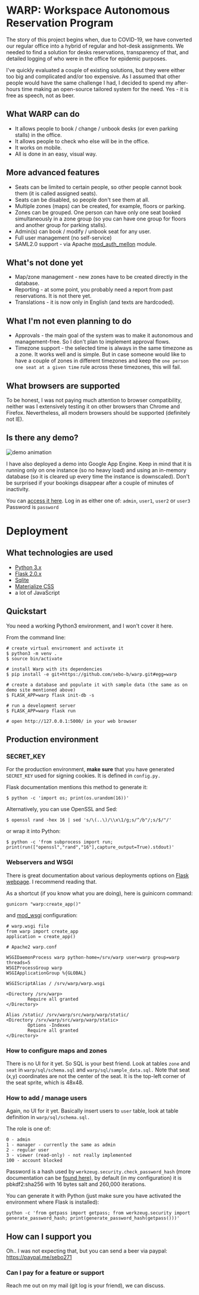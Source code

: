 # WARP: Workspace Autonomous Reservation Program

The story of this project begins when, due to COVID-19, we have converted our regular office into a hybrid of regular and hot-desk assignments. We needed to find a solution for desks reservations, transparency of that, and detailed logging of who were in the office for epidemic purposes.

I've quickly evaluated a couple of existing solutions, but they were either too big and complicated and/or too expensive. As I assumed that other people would have the same challenge I had, I decided to spend my after-hours time making an open-source tailored system for the need. Yes - it is free as speech, not as beer.

## What WARP can do
- It allows people to book / change / unbook desks (or even parking stalls) in the office.
- It allows people to check who else will be in the office.
- It works on mobile.
- All is done in an easy, visual way.

## More advanced features
- Seats can be limited to certain people, so other people cannot book them (it is called assigned seats).
- Seats can be disabled, so people don't see them at all.
- Multiple zones (maps) can be created, for example, floors or parking.
- Zones can be grouped. One person can have only one seat booked simultaneously in a zone group (so you can have one group for floors and another group for parking stalls).
- Admin(s) can book / modify / unbook seat for any user.
- Full user management (no self-service)
- SAML2.0 support - via Apache [mod_auth_mellon](https://github.com/latchset/mod_auth_mellon) module.

## What's not done yet
- Map/zone management - new zones have to be created directly in the database.
- Reporting - at some point, you probably need a report from past reservations. It is not there yet.
- Translations - it is now only in English (and texts are hardcoded).

## What I'm not even planning to do
- Approvals - the main goal of the system was to make it autonomous and management-free. So I don't plan to implement approval flows.
- Timezone support - the selected time is always in the same timezone as a zone. It works well and is simple. But in case someone would like to have a couple of zones in different timezones and keep the `one person one seat at a given time` rule across these timezones, this will fail.

## What browsers are supported
To be honest, I was not paying much attention to browser compatibility, neither was I extensively testing it on other browsers than Chrome and Firefox. Nevertheless, all modern browsers should be supported (definitely not IE).

## Is there any demo?

![demo animation](res/demo.gif)

I have also deployed a demo into Google App Engine. Keep in mind that it is running only on one instance (so no heavy load) and using an in-memory database (so it is cleared up every time the instance is downscaled). Don't be surprised if your bookings disappear after a couple of minutes of inactivity.

You can [access it here](https://smart-spark-323312.oa.r.appspot.com/).
Log in as either one of: `admin`, `user1`, `user2` or `user3`
Password is `password`

# Deployment

## What technologies are used
- [Python 3.x](https://www.python.org/)
- [Flask 2.0.x](https://flask.palletsprojects.com/en/2.0.x/)
- [Sqlite](https://www.sqlite.org)
- [Materialize CSS](https://materializecss.com)
- a lot of JavaScript

## Quickstart

You need a working Python3 environment, and I won't cover it here.

From the command line:

```
# create virtual envirnoment and activate it
$ python3 -m venv .
$ source bin/activate

# install Warp with its dependencies
$ pip install -e git+https://github.com/sebo-b/warp.git#egg=warp

# create a database and populate it with sample data (the same as on demo site mentioned above)
$ FLASK_APP=warp flask init-db -s

# run a development server
$ FLASK_APP=warp flask run

# open http://127.0.0.1:5000/ in your web browser
```

## Production environment

### SECRET_KEY

For the production environment, **make sure** that you have generated `SECRET_KEY` used for signing cookies. It is defined in `config.py.`

Flask documentation mentions this method to generate it:
```
$ python -c 'import os; print(os.urandom(16))'
```

Alternatively, you can use OpenSSL and Sed:
```
$ openssl rand -hex 16 | sed 's/\(..\)/\\x\1/g;s/^/b"/;s/$/"/'
```
or wrap it into Python:
```
$ python -c 'from subprocess import run; print(run(["openssl","rand","16"],capture_output=True).stdout)'
```

### Webservers and WSGI

There is great documentation about various deployments options on [Flask webpage](https://flask.palletsprojects.com/en/2.0.x/deploying/index.html). I recommend reading that.

As a shortcut (if you know what you are doing), here is guinicorn command:
```
gunicorn "warp:create_app()"
```

and [mod_wsgi](https://modwsgi.readthedocs.io/) configuration:
```
# warp.wsgi file
from warp import create_app
application = create_app()

# Apache2 warp.conf

WSGIDaemonProcess warp python-home=/srv/warp user=warp group=warp threads=5
WSGIProcessGroup warp
WSGIApplicationGroup %{GLOBAL}

WSGIScriptAlias / /srv/warp/warp.wsgi

<Directory /srv/warp>
        Require all granted
</Directory>

Alias /static/ /srv/warp/src/warp/warp/static/
<Directory /srv/warp/src/warp/warp/static>
        Options -Indexes
        Require all granted
</Directory>
```

### How to configure maps and zones

There is no UI for it yet. So SQL is your best friend. Look at tables `zone` and `seat` in `warp/sql/schema.sql` and `warp/sql/sample_data.sql.` Note that seat (x,y) coordinates are not the center of the seat. It is the top-left corner of the seat sprite, which is 48x48.

### How to add / manage users

Again, no UI for it yet. Basically insert users to `user` table, look at table definition in `warp/sql/schema.sql.`

The role is one of:
```
0 - admin
1 - manager - currently the same as admin
2 - regular user
3 - viewer (read-only) - not really implemented
100 - account blocked
```

Password is a hash used by `werkzeug.security.check_password_hash` (more documentation can be [found here](https://werkzeug.palletsprojects.com/en/2.0.x/utils/#werkzeug.security.generate_password_hash)), by default (in my configuration) it is pbkdf2:sha256 with 16 bytes salt and 260,000 iterations. 

You can generate it with Python (just make sure you have activated the environment where Flask is installed):
```
python -c 'from getpass import getpass; from werkzeug.security import generate_password_hash; print(generate_password_hash(getpass()))'

```

## How can I support you

Oh.. I was not expecting that, but you can send a beer via paypal: https://paypal.me/sebo271

### Can I pay for a feature or support

Reach me out on my mail (git log is your friend), we can discuss.
